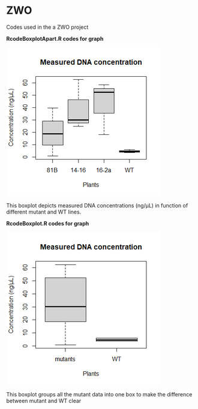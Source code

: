 # ZWO
Codes used in the a ZWO project

**RcodeBoxplotApart.R codes for graph**

![](BoxplotDNAconcentration.png)  

This boxplot depicts measured DNA concentrations (ng/µL) in function of different mutant and WT lines.

**RcodeBoxplot.R codes for graph**

![](Rplot.png)  
  
This boxplot groups all the mutant data into one box to make the difference between mutant and WT clear
